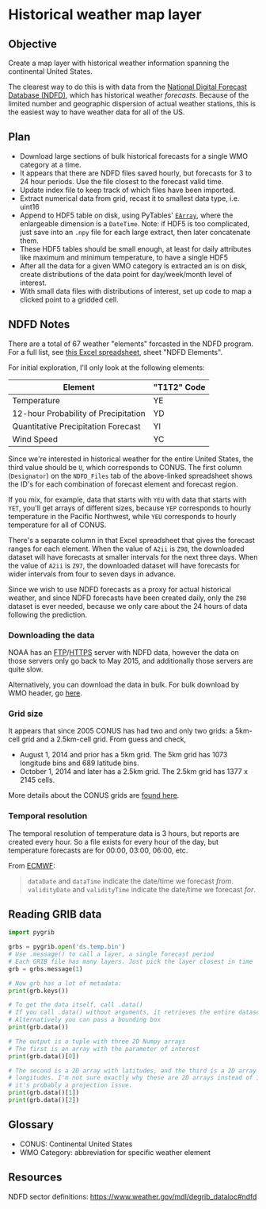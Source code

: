 # Historical weather map layer

## Objective

Create a map layer with historical weather information spanning the continental United States.

The clearest way to do this is with data from the [National Digital Forecast Database (NDFD)][ndfd_home], which has historical weather _forecasts_. Because of the limited number and geographic dispersion of actual weather stations, this is the easiest way to have weather data for all of the US.

[ndfd_home]: https://www.ncdc.noaa.gov/data-access/model-data/model-datasets/national-digital-forecast-database-ndfd

## Plan

- Download large sections of bulk historical forecasts for a single WMO category at a time.
- It appears that there are NDFD files saved hourly, but forecasts for 3 to 24 hour periods. Use the file closest to the forecast valid time.
- Update index file to keep track of which files have been imported.
- Extract numerical data from grid, recast it to smallest data type, i.e. uint16
- Append to HDF5 table on disk, using PyTables' [`EArray`][EArray], where the enlargeable dimension is a `DateTime`. Note: if HDF5 is too complicated, just save into an `.npy` file for each large extract, then later concatenate them.
- These HDF5 tables should be small enough, at least for daily attributes like maximum and minimum temperature, to have a single HDF5
- After all the data for a given WMO category is extracted an is on disk, create distributions of the data point for day/week/month level of interest.
- With small data files with distributions of interest, set up code to map a clicked point to a gridded cell.

[EArray]: https://www.pytables.org/usersguide/libref/homogenous_storage.html#earrayclassdescr

## NDFD Notes

There are a total of 67 weather "elements" forcasted in the NDFD program. For a full list, see [this Excel spreadsheet][ndfd_elements.xls], sheet "NDFD Elements".

[ndfd_elements.xls]: https://graphical.weather.gov/docs/NDFDelem_complete.xls

For initial exploration, I'll only look at the following elements:

| Element                              | "T1T2" Code |
|--------------------------------------|-------------|
| Temperature                          | YE          |
| 12-hour Probability of Precipitation | YD          |
| Quantitative Precipitation Forecast  | YI          |
| Wind Speed                           | YC          |

Since we're interested in historical weather for the entire United States, the third value should be `U`, which corresponds to CONUS. The first column (`Designator`) on the `NDFD_Files` tab of the above-linked spreadsheet shows the ID's for each combination of forecast element and forecast region.

If you mix, for example, data that starts with `YEU` with data that starts with `YET`, you'll get arrays of different sizes, because `YEP` corresponds to hourly temperature in the Pacific Northwest, while `YEU` corresponds to hourly temperature for all of CONUS.

There's a separate column in that Excel spreadsheet that gives the forecast ranges for each element. When the value of `A2ii` is `Z98`, the downloaded dataset will have forecasts at smaller intervals for the next three days. When the value of `A2ii` is `Z97`, the downloaded dataset will have forecasts for wider intervals from four to seven days in advance.

Since we wish to use NDFD forecasts as a proxy for actual historical weather, and since NDFD forecasts have been created daily, only the `Z98` dataset is ever needed, because we only care about the 24 hours of data following the prediction.

### Downloading the data

NOAA has an [FTP][ndfd_ftp]/[HTTPS][ndfd_https] server with NDFD data, however the data on those servers only go back to May 2015, and additionally those servers are quite slow.

Alternatively, you can download the data in bulk. For bulk download by WMO header, go [here][ndfd_bulk_wmo].

[ndfd_ftp]: ftp://nomads.ncdc.noaa.gov/NDFD/
[ndfd_https]: https://nomads.ncdc.noaa.gov/data/ndfd/
[ndfd_bulk_wmo]: https://www.ncdc.noaa.gov/has/HAS.FileAppRouter?datasetname=9959_02&subqueryby=STATION&applname=&outdest=FILE

### Grid size

It appears that since 2005 CONUS has had two and only two grids: a 5km-cell grid and a 2.5km-cell grid. From guess and check,

- August 1, 2014 and prior has a 5km grid. The 5km grid has 1073 longitude bins and 689 latitude bins.
- October 1, 2014 and later has a 2.5km grid. The 2.5km grid has 1377 x 2145 cells.

More details about the CONUS grids are [found here](https://www.weather.gov/mdl/ndfd_srs).

### Temporal resolution

The temporal resolution of temperature data is 3 hours, but reports are created every hour. So a file exists for every hour of the day, but temperature forecasts are for 00:00, 03:00, 06:00, etc.

From [ECMWF](https://confluence.ecmwf.int/display/CKB/How+to+read+or+decode+a+GRIB+file):

> `dataDate` and `dataTime` indicate the date/time we forecast _from_. `validityDate` and `validityTime` indicate the date/time we forecast _for_.

## Reading GRIB data

```py
import pygrib

grbs = pygrib.open('ds.temp.bin')
# Use .message() to call a layer, a single forecast period
# Each GRIB file has many layers. Just pick the layer closest in time
grb = grbs.message(1)

# Now grb has a lot of metadata:
print(grb.keys())

# To get the data itself, call .data()
# If you call .data() without arguments, it retrieves the entire dataset
# Alternatively you can pass a bounding box
print(grb.data())

# The output is a tuple with three 2D Numpy arrays
# The first is an array with the parameter of interest
print(grb.data()[0])

# The second is a 2D array with latitudes, and the third is a 2D array with
# longitudes. I'm not sure exactly why these are 2D arrays instead of 1D, but
# it's probably a projection issue.
print(grb.data()[1])
print(grb.data()[2])
```

## Glossary

- CONUS: Continental United States
- WMO Category: abbreviation for specific weather element

## Resources

NDFD sector definitions: https://www.weather.gov/mdl/degrib_dataloc#ndfd
